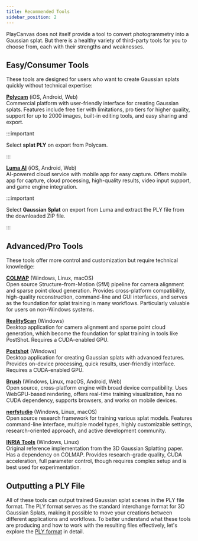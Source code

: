 ```yaml
---
title: Recommended Tools
sidebar_position: 2
---
```


PlayCanvas does not itself provide a tool to convert photogrammetry into a Gaussian splat. But there is a healthy variety of third-party tools for you to choose from, each with their strengths and weaknesses.

## Easy/Consumer Tools

These tools are designed for users who want to create Gaussian splats quickly without technical expertise:

[**Polycam**](https://poly.cam/) (iOS, Android, Web)  
Commercial platform with user-friendly interface for creating Gaussian splats. Features include free tier with limitations, pro tiers for higher quality, support for up to 2000 images, built-in editing tools, and easy sharing and export.

:::important

Select **splat PLY** on export from Polycam.

:::

[**Luma AI**](https://lumalabs.ai/app) (iOS, Android, Web)  
AI-powered cloud service with mobile app for easy capture. Offers mobile app for capture, cloud processing, high-quality results, video input support, and game engine integration.

:::important

Select **Gaussian Splat** on export from Luma and extract the PLY file from the downloaded ZIP file.

:::

## Advanced/Pro Tools

These tools offer more control and customization but require technical knowledge:

[**COLMAP**](https://colmap.github.io/) (Windows, Linux, macOS)  
Open source Structure-from-Motion (SfM) pipeline for camera alignment and sparse point cloud generation. Provides cross-platform compatibility, high-quality reconstruction, command-line and GUI interfaces, and serves as the foundation for splat training in many workflows. Particularly valuable for users on non-Windows systems.

[**RealityScan**](https://www.realityscan.com/) (Windows)  
Desktop application for camera alignment and sparse point cloud generation, which become the foundation for splat training in tools like PostShot. Requires a CUDA-enabled GPU.

[**Postshot**](https://www.jawset.com/) (Windows)  
Desktop application for creating Gaussian splats with advanced features. Provides on-device processing, quick results, user-friendly interface. Requires a CUDA-enabled GPU.

[**Brush**](https://github.com/ArthurBrussee/brush) (Windows, Linux, macOS, Android, Web)  
Open source, cross-platform engine with broad device compatibility. Uses WebGPU-based rendering, offers real-time training visualization, has no CUDA dependency, supports browsers, and works on mobile devices.

[**nerfstudio**](https://docs.nerf.studio/) (Windows, Linux, macOS)  
Open source research framework for training various splat models. Features command-line interface, multiple model types, highly customizable settings, research-oriented approach, and active development community.

[**INRIA Tools**](https://repo-sam.inria.fr/fungraph/3d-gaussian-splatting/) (Windows, Linux)  
Original reference implementation from the 3D Gaussian Splatting paper. Has a dependency on COLMAP. Provides research-grade quality, CUDA acceleration, full parameter control, though requires complex setup and is best used for experimentation.

## Outputting a PLY File

All of these tools can output trained Gaussian splat scenes in the PLY file format. The PLY format serves as the standard interchange format for 3D Gaussian Splats, making it possible to move your creations between different applications and workflows. To better understand what these tools are producing and how to work with the resulting files effectively, let's explore the [PLY format](ply-format.md) in detail.
